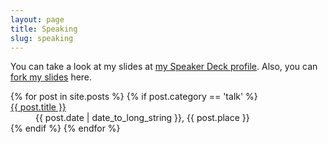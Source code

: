 ```yaml
---
layout: page
title: Speaking
slug: speaking
---
```


<div class="g one-whole cf" markdown="1">

<p class="lead">You can take a look at my slides at <a href="https://speakerdeck.com/aniketpant">my Speaker Deck profile</a>. Also, you can <a href="https://github.com/aniketpant/presentations">fork my slides</a> here.</p>

<dl>
{% for post in site.posts %}
	{% if post.category == 'talk' %}
		<dt><a href="{{ post.url }}" class="complex-link">{{ post.title }}</a></dt>
		<dd><date class="date">{{ post.date | date_to_long_string }}</date>, <span class="place">{{ post.place }}</span></dd>
	{% endif %}
{% endfor %}
</dl>

</div>